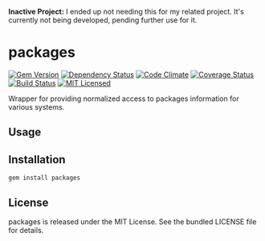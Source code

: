 **Inactive Project:** I ended up not needing this for my related project. It's currently not being developed, pending further use for it.

packages
=========

[![Gem Version](https://img.shields.io/gem/v/packages.svg?style=flat)](https://rubygems.org/gems/packages)
[![Dependency Status](https://img.shields.io/gemnasium/akerl/packages.svg?style=flat)](https://gemnasium.com/akerl/packages)
[![Code Climate](https://img.shields.io/codeclimate/github/akerl/packages.svg?style=flat)](https://codeclimate.com/github/akerl/packages)
[![Coverage Status](https://img.shields.io/coveralls/akerl/packages.svg?style=flat)](https://coveralls.io/r/akerl/packages)
[![Build Status](https://img.shields.io/travis/akerl/packages.svg?style=flat)](https://travis-ci.org/akerl/packages)
[![MIT Licensed](https://img.shields.io/badge/license-MIT-green.svg?style=flat)](https://tldrlegal.com/license/mit-license)

Wrapper for providing normalized access to packages information for various systems.

## Usage

## Installation

    gem install packages

## License

packages is released under the MIT License. See the bundled LICENSE file for details.

